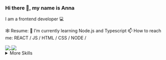 ### Hi there 👋, my name is Anna
I am a frontend developer 💻

🕸️ Resume: 
🌱 I’m currently learning Node.js and Typescript
📫 How to reach me: 
REACT /  JS /  HTML /  CSS /  NODE / 
<!--
**Anna-Nesterenko/Anna-Nesterenko** is a ✨ _special_ ✨ repository because its `README.md` (this file) appears on your GitHub profile.


🕸️ Resume: 
🔭 I’m currently working on ...
🌱 I’m currently learning Node.js and Typescript
📫 How to reach me: 

- 🔭 I’m currently working on ...
- 🌱 I’m currently learning ...
- 👯 I’m looking to collaborate on ...
- 🤔 I’m looking for help with ...
- 💬 Ask me about ...
- 📫 How to reach me: ...
- 😄 Pronouns: ...
- ⚡ Fun fact: ...
-->

<a href="https://github.com/Anna-Nesterenko/github-readme-stats">
  <img align="center" src="https://github-readme-stats.vercel.app/api/top-langs/?username=Anna-Nesterenko&layout=compact&theme=swift" />
</a>
<a href="https://github.com/Anna-Nesterenko/convoychat">
  <img align="center" src="https://github-readme-stats.vercel.app/api?username=Anna-Nesterenko&show_icons=true&theme=swift&custom_title=GitHub_Stats&hide=issues" />
</a>

<details>
<summary>More Skills</summary>

[](https://img.shields.io/badge/Style-CSS-informational?style=flat&logo=css3&logoColor=white&color=4AB197)
![](https://img.shields.io/badge/Style-Tailwind-informational?style=flat&logo=Tailwind-CSS&logoColor=white&color=4AB197)
![](https://img.shields.io/badge/Style-Sass-informational?style=flat&logo=Sass&logoColor=white&color=4AB197)
![](https://img.shields.io/badge/Style-Stylus-informational?style=flat&logo=Stylus&logoColor=white&color=4AB197)
...
</details>

